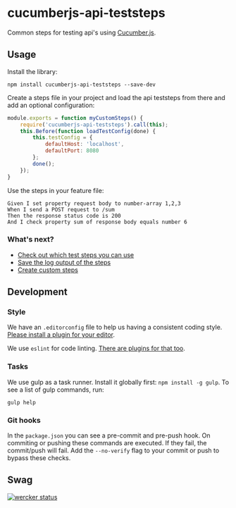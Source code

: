 # cucumberjs-api-teststeps
Common steps for testing api's using [Cucumber.js](https://github.com/cucumber/cucumber-js).

## Usage
Install the library:
```
npm install cucumberjs-api-teststeps --save-dev
```
Create a steps file in your project and load the api teststeps from there and add an optional configuration:
```js
module.exports = function myCustomSteps() {
    require('cucumberjs-api-teststeps').call(this);
    this.Before(function loadTestConfig(done) {
        this.testConfig = {
            defaultHost: 'localhost',
            defaultPort: 8080
        };
        done();
    });
}
```
Use the steps in your feature file:
```cucumber
Given I set property request body to number-array 1,2,3
When I send a POST request to /sum
Then the response status code is 200
And I check property sum of response body equals number 6
```

### What's next?
- [Check out which test steps you can use](https://github.com/icemobilelab/cucumberjs-api-teststeps/wiki/Steps)
- [Save the log output of the steps](https://github.com/icemobilelab/cucumberjs-api-teststeps/wiki/Logging)
- [Create custom steps](https://github.com/icemobilelab/cucumberjs-api-teststeps/wiki/Custom-steps)

## Development

### Style
We have an `.editorconfig` file to help us having a consistent coding style.
[Please install a plugin for your editor](http://editorconfig.org/).

We use `eslint` for code linting.
[There are plugins for that too](http://eslint.org/docs/integrations/).

### Tasks
We use gulp as a task runner. Install it globally first: `npm install -g gulp`.
To see a list of gulp commands, run:

    gulp help

### Git hooks
In the `package.json` you can see a pre-commit and pre-push hook.
On commiting or pushing these commands are executed.
If they fail, the commit/push will fail.
Add the `--no-verify` flag to your commit or push to bypass these checks.

## Swag
[![wercker status](https://app.wercker.com/status/3c834f31d67bc0b89052b3e255da2462/m "wercker status")](https://app.wercker.com/project/bykey/3c834f31d67bc0b89052b3e255da2462)
